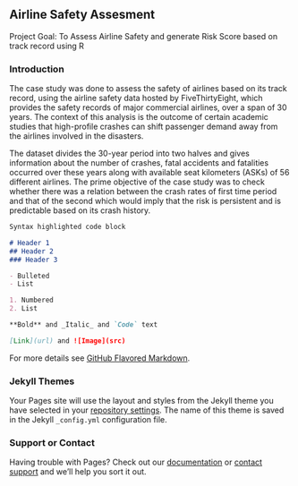 ## Airline Safety Assesment
Project Goal: To Assess Airline Safety and generate Risk Score based on track record using R  

### Introduction

The case study was done to assess the safety of airlines based on its track record, using the airline safety data hosted by FiveThirtyEight, which provides the safety records of major commercial airlines, over a span of 30 years. The context of this analysis is the outcome of certain academic studies that high-profile crashes can shift passenger demand away from the airlines involved in the disasters. 

The dataset divides the 30-year period into two halves and gives information about the number of crashes, fatal accidents and fatalities occurred over these years along with available seat kilometers (ASKs) of 56 different airlines. The prime objective of the case study was to check whether there was a relation between the crash rates of first time period and that of the second which would imply that the risk is persistent and is predictable based on its crash history.

```markdown
Syntax highlighted code block

# Header 1
## Header 2
### Header 3

- Bulleted
- List

1. Numbered
2. List

**Bold** and _Italic_ and `Code` text

[Link](url) and ![Image](src)
```

For more details see [GitHub Flavored Markdown](https://guides.github.com/features/mastering-markdown/).

### Jekyll Themes

Your Pages site will use the layout and styles from the Jekyll theme you have selected in your [repository settings](https://github.com/rchadha96/airline-safety-assesment/settings). The name of this theme is saved in the Jekyll `_config.yml` configuration file.

### Support or Contact

Having trouble with Pages? Check out our [documentation](https://docs.github.com/categories/github-pages-basics/) or [contact support](https://github.com/contact) and we’ll help you sort it out.
